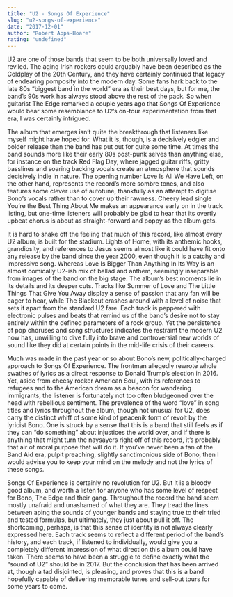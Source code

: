```yaml
---
title: "U2 - Songs Of Experience"
slug: "u2-songs-of-experience"
date: "2017-12-01"
author: "Robert Apps-Hoare"
rating: "undefined"
---
```


U2 are one of those bands that seem to be both universally loved and reviled. The aging Irish rockers could arguably have been described as the Coldplay of the 20th Century, and they have certainly continued that legacy of endearing pomposity into the modern day. Some fans hark back to the late 80s “biggest band in the world” era as their best days, but for me, the band’s 90s work has always stood above the rest of the pack. So when guitarist The Edge remarked a couple years ago that Songs Of Experience would bear some resemblance to U2’s on-tour experimentation from that era, I was certainly intrigued.

The album that emerges isn’t quite the breakthrough that listeners like myself might have hoped for. What it is, though, is a decisively edgier and bolder release than the band has put out for quite some time. At times the band sounds more like their early 80s post-punk selves than anything else, for instance on the track Red Flag Day, where jagged guitar riffs, gritty basslines and soaring backing vocals create an atmosphere that sounds decisively indie in nature. The opening number Love Is All We Have Left, on the other hand, represents the record’s more sombre tones, and also features some clever use of autotune, thankfully as an attempt to digitise Bono’s vocals rather than to cover up their rawness. Cheery lead single You’re the Best Thing About Me makes an appearance early on in the track listing, but one-time listeners will probably be glad to hear that its overtly upbeat chorus is about as straight-forward and poppy as the album gets.

It is hard to shake off the feeling that much of this record, like almost every U2 album, is built for the stadium. Lights of Home, with its anthemic hooks, grandiosity, and references to Jesus seems almost like it could have fit onto any release by the band since the year 2000, even though it is a catchy and impressive song. Whereas Love Is Bigger Than Anything In Its Way is an almost comically U2-ish mix of ballad and anthem, seemingly inseparable from images of the band on the big stage. The album’s best moments lie in its details and its deeper cuts. Tracks like Summer of Love and The Little Things That Give You Away display a sense of passion that any fan will be eager to hear, while The Blackout crashes around with a level of noise that sets it apart from the standard U2 fare. Each track is peppered with electronic pulses and beats that remind us of the band’s desire not to stay entirely within the defined parameters of a rock group. Yet the persistence of pop choruses and song structures indicates the restraint the modern U2 now has, unwilling to dive fully into brave and controversial new worlds of sound like they did at certain points in the mid-life crisis of their careers.

Much was made in the past year or so about Bono’s new, politically-charged approach to Songs Of Experience. The frontman allegedly rewrote whole swathes of lyrics as a direct response to Donald Trump’s election in 2016. Yet, aside from cheesy rocker American Soul, with its references to refugees and to the American dream as a beacon for wandering immigrants, the listener is fortunately not too often bludgeoned over the head with rebellious sentiment. The prevalence of the word “love” in song titles and lyrics throughout the album, though not unusual for U2, does carry the distinct whiff of some kind of peacenik form of revolt by the lyricist Bono. One is struck by a sense that this is a band that still feels as if they can “do something” about injustices the world over, and if there is anything that might turn the naysayers right off of this record, it’s probably that air of moral purpose that will do it. If you’ve never been a fan of the Band Aid era, pulpit preaching, slightly sanctimonious side of Bono, then I would advise you to keep your mind on the melody and not the lyrics of these songs.

Songs Of Experience is certainly no revolution for U2. But it is a bloody good album, and worth a listen for anyone who has some level of respect for Bono, The Edge and their gang. Throughout the record the band seem mostly unafraid and unashamed of what they are. They tread the lines between aping the sounds of younger bands and staying true to their tried and tested formulas, but ultimately, they just about pull it off. The shortcoming, perhaps, is that this sense of identity is not always clearly expressed here. Each track seems to reflect a different period of the band’s history, and each track, if listened to individually, would give you a completely different impression of what direction this album could have taken. There seems to have been a struggle to define exactly what the “sound of U2” should be in 2017. But the conclusion that has been arrived at, though a tad disjointed, is pleasing, and proves that this is a band hopefully capable of delivering memorable tunes and sell-out tours for some years to come.
